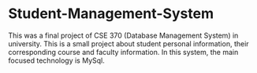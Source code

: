 # Student-Management-System
This was a final project of CSE 370 (Database Management System) in university. This is a small project about student personal information, their corresponding course and faculty information. In this system, the main focused technology is MySql.
